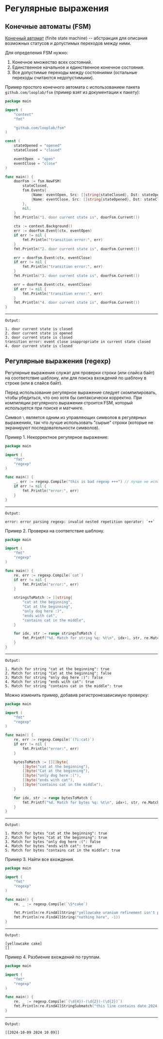 # Регулярные выражения

## Конечные автоматы (FSM)

[Конечный автомат](https://ru.wikipedia.org/wiki/%D0%9A%D0%BE%D0%BD%D0%B5%D1%87%D0%BD%D1%8B%D0%B9_%D0%B0%D0%B2%D1%82%D0%BE%D0%BC%D0%B0%D1%82)
(finite state machine) -- абстракция для описания возможных статусов и допустимых переходов между ними.

Для определения FSM нужно:

1. Конечное множество всех состояний.
2. Единственное начальное и единственное конечное состояния.
3. Все допустимые переходы между состояниями (остальные переходы считаются недопустимыми).

Пример простого конечного автомата с использованием пакета `github.com/looplab/fsm` 
(пример взят из документации к пакету):
```go
package main

import (
    "context"
    "fmt"

    "github.com/looplab/fsm"
)

const (
    stateOpened = "opened"
    stateClosed = "closed"

    eventOpen  = "open"
    eventClose = "close"
)

func main() {
    doorFsm := fsm.NewFSM(
        stateClosed,
        fsm.Events{
            {Name: eventOpen, Src: []string{stateClosed}, Dst: stateOpened},
            {Name: eventClose, Src: []string{stateOpened}, Dst: stateClosed},
        },
        nil,
    )
    fmt.Println("1. door current state is", doorFsm.Current())

    ctx := context.Background()
    err := doorFsm.Event(ctx, eventOpen)
    if err != nil {
        fmt.Println("transition error:", err)
    }
    fmt.Println("2. door current state is", doorFsm.Current())

    err = doorFsm.Event(ctx, eventClose)
    if err != nil {
        fmt.Println("transition error:", err)
    }
    fmt.Println("3. door current state is", doorFsm.Current())

    err = doorFsm.Event(ctx, eventClose)
    if err != nil {
        fmt.Println("transition error:", err)
    }
    fmt.Println("4. door current state is", doorFsm.Current())
}
```
---
```
Output:

1. door current state is closed
2. door current state is opened
3. door current state is closed
transition error: event close inappropriate in current state closed
4. door current state is closed
```

## Регулярные выражения (regexp)

Регулярные выражения служат для проверки строки (или слайса байт) на соответствие шаблону,
или для поиска вхождений по шаблону в строке (или в слайсе байт).

Перед использование регулярное выражение следует скомпилировать, чтобы убедиться, что оно
хотя бы синтаксически корректно. При компиляции регулярного выражения строится FSM,
который используется при поиске и матчинге.

Символ `\` является одним из управляющих символов в регулярных выражениях, так что
лучше использовать "сырые" строки (которые не экранируют последовательности символов).

Пример 1. Некорректное регулярное выражение:
```go
package main

import (
    "fmt"
    "regexp"
)

func main() {
    _, err := regexp.Compile("this is bad regexp +++") // лучше не использовать строки в двойных кавычках
    if err != nil {
        fmt.Println("error:", err)
    }
}
```
---
```
Output:

error: error parsing regexp: invalid nested repetition operator: `++`
```

Пример 2. Проверка на соответствие шаблону.
```go
package main

import (
    "fmt"
    "regexp"
)

func main() {
    re, err := regexp.Compile(`cat`)
    if err != nil {
        fmt.Println("error:", err)
    }

    stringsToMatch := []string{
        "cat at the beginning",
        "Cat at the beginning",
        "only dog here :)",
        "ends with cat",
        "contains cat in the middle",
    }

    for idx, str := range stringsToMatch {
        fmt.Printf("%d. Match for string %q: %t\n", idx+1, str, re.MatchString(str))
    }
}
```
---
```
Output:

1. Match for string "cat at the beginning": true
2. Match for string "Cat at the beginning": false
3. Match for string "only dog here :)": false
4. Match for string "ends with cat": true
5. Match for string "contains cat in the middle": true
```

Можно изменить пример, добавив регистронезависимую проверку:
```go
package main

import (
    "fmt"
    "regexp"
)

func main() {
    re, err := regexp.Compile(`(?i:cat)`)
    if err != nil {
        fmt.Println("error:", err)
    }

    bytesToMatch := [][]byte{
        []byte("cat at the beginning"),
        []byte("Cat at the beginning"),
        []byte("only dog here :("),
        []byte("ends with cat"),
        []byte("contains cat in the middle"),
    }

    for idx, str := range bytesToMatch {
        fmt.Printf("%d. Match for bytes %q: %t\n", idx+1, str, re.Match(str))
    }
}
```
---
```
Output:

1. Match for bytes "cat at the beginning": true
2. Match for bytes "Cat at the beginning": true
3. Match for bytes "only dog here :(": false
4. Match for bytes "ends with cat": true
5. Match for bytes "contains cat in the middle": true
```

Пример 3. Найти все вхождения.
```go
package main

import (
    "fmt"
    "regexp"
)

func main() {
    re, _ := regexp.Compile(`\S*cake`)

    fmt.Println(re.FindAllString("yellowcake uranium refinement isn't peace of cake", -1))
    fmt.Println(re.FindAllString("nothing here", -1))
}
```
---
```
Output:

[yellowcake cake]
[]
```

Пример 4. Разбиение вхождений по группам.
```go
package main

import (
    "fmt"
    "regexp"
)

func main() {
    re, _ := regexp.Compile(`(\d{4})-(\d{2})-(\d{2})`)
    fmt.Println(re.FindAllStringSubmatch("this line contains date 2024-10-09 in it", -1))
}
```
---
```
Output:

[[2024-10-09 2024 10 09]]
```
